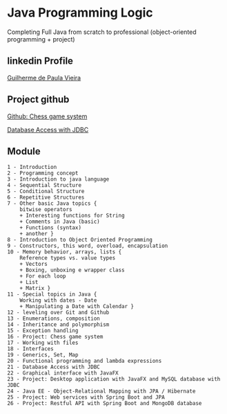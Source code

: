 # Java Programming Logic
Completing Full Java from scratch to professional (object-oriented programming + project)

## linkedin Profile
[Guilherme de Paula Vieira](https://www.linkedin.com/in/guilherme-de-paula-vieira/)

## Project github
[Github: Chess game system](https://github.com/guilhermedepaulavieira/chess-system-java/)

[Database Access with JDBC](https://github.com/guilhermedepaulavieira/demo-dao-jdbc)

## Module
~~~
1 - Introduction
2 - Programming concept
3 - Introduction to java language
4 - Sequential Structure
5 - Conditional Structure
6 - Repetitive Structures
7 - Other basic Java topics {
	bitwise operators 
	+ Interesting functions for String
	+ Comments in Java (basic)
	+ Functions (syntax)
	+ another }
8 - Introduction to Object Oriented Programming
9 - Constructors, this word, overload, encapsulation
10 - Memory behavior, arrays, lists {
	Reference types vs. value types
	+ Vectors 
  	+ Boxing, unboxing e wrapper class
	+ For each loop
	+ List
	+ Matrix }
11 - Special topics in Java {
	Working with dates - Date
	+ Manipulating a Date with Calendar }
12 - leveling over Git and Github
13 - Enumerations, composition
14 - Inheritance and polymorphism
15 - Exception handling
16 - Project: Chess game system
17 - Working with files
18 - Interfaces
19 - Generics, Set, Map
20 - Functional programming and lambda expressions
21 - Database Access with JDBC
22 - Graphical interface with JavaFX
23 - Project: Desktop application with JavaFX and MySQL database with JDBC
24 - Java EE - Object-Relational Mapping with JPA / Hibernate
25 - Project: Web services with Spring Boot and JPA
26 - Project: Restful API with Spring Boot and MongoDB database 
